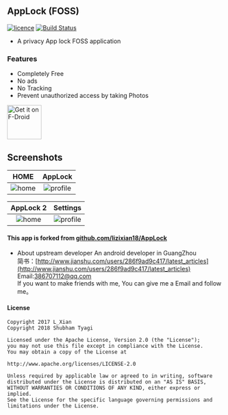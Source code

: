 ## AppLock  (FOSS)
[![licence](https://img.shields.io/badge/Licence-Apache2-red.svg)](https://github.com/SubhamTyagi/AppLock/blob/master/LICENSE) [![Build Status](https://travis-ci.org/SubhamTyagi/AppLock.svg?branch=master)](https://travis-ci.org/SubhamTyagi/AppLock)

- A privacy App lock FOSS application

### Features

- Completely Free
- No ads
- No Tracking
- Prevent unauthorized access by taking Photos

[<img src="https://f-droid.org/badge/get-it-on.png"
     alt="Get it on F-Droid"
     height="80">](https://f-droid.org/packages/io.github.subhamtyagi.privacyapplock/)

##  Screenshots
| HOME | AppLock |
|:-:|:-:|
| ![home](/fastlane/metadata/android/en-US/images/phoneScreenshots/1.png?raw=true "home") | ![profile](/fastlane/metadata/android/en-US/images/phoneScreenshots/screen/2.png?raw=true "AppLock") |

| AppLock 2 |Settings|
|:-:|:-:|
| ![home](/fastlane/metadata/android/en-US/images/phoneScreenshots/3.png?raw=true "applock") | ![profile](/fastlane/metadata/android/en-US/images/phoneScreenshots/4.png?raw=true "Settings") |


#### This app is forked from [github.com/lizixian18/AppLock](https://github.com/lizixian18/AppLock)
* About upstream developer
An android developer in GuangZhou  
简书：[http://www.jianshu.com/users/286f9ad9c417/latest_articles](http://www.jianshu.com/users/286f9ad9c417/latest_articles)   
Email:386707112@qq.com  
If you want to make friends with me, You can give me a Email and follow me。

#### License
```
Copyright 2017 L_Xian   
Copyright 2018 Shubham Tyagi

Licensed under the Apache License, Version 2.0 (the "License");  
you may not use this file except in compliance with the License.  
You may obtain a copy of the License at  

http://www.apache.org/licenses/LICENSE-2.0  

Unless required by applicable law or agreed to in writing, software  
distributed under the License is distributed on an "AS IS" BASIS,  
WITHOUT WARRANTIES OR CONDITIONS OF ANY KIND, either express or implied.  
See the License for the specific language governing permissions and  
limitations under the License.
```
```
